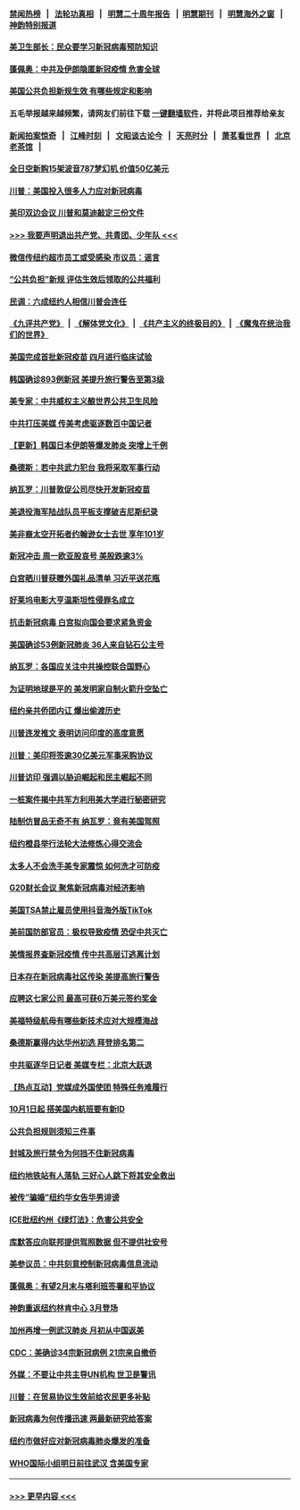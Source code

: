 #### [禁闻热榜](热点新闻.md?=0)  &nbsp;&nbsp;|&nbsp;&nbsp; [法轮功真相](https://github.com/gfw-breaker/truth/blob/master/README.md?=0) &nbsp;&nbsp;|&nbsp;&nbsp; [明慧二十周年报告](https://github.com/gfw-breaker/mh-reports/blob/master/README.md?=0) &nbsp;&nbsp;|&nbsp;&nbsp;[明慧期刊](https://github.com/gfw-breaker/mh-qikan) &nbsp;&nbsp;|&nbsp;&nbsp; [明慧海外之窗](https://github.com/gfw-breaker/mh-news/blob/master/README.md?=0) &nbsp;&nbsp;|&nbsp;&nbsp; [神韵特别报道](https://github.com/gfw-breaker/mh-news/blob/master/shenyun.md?=0)
#### [美卫生部长：民众要学习新冠病毒预防知识](../pages/nsc412/n11895308.md?t=02260602) 
#### [蓬佩奥：中共及伊朗隐匿新冠疫情 危害全球](../pages/nsc412/n11895492.md?t=02260602) 
#### [美国公共负担新规生效 有哪些规定和影响](../pages/nsc412/n11893866.md?t=02260602) 
#### 五毛举报越来越频繁，请网友们前往下载 [一键翻墙软件](https://github.com/gfw-breaker/ssr-accounts)，并将此项目推荐给亲友
#### [新闻拍案惊奇](https://github.com/gfw-breaker/banned-news/blob/master/pages/link4.md) &nbsp;&nbsp;|&nbsp;&nbsp; [江峰时刻](https://github.com/gfw-breaker/banned-news/blob/master/pages/link4.md) &nbsp;&nbsp;|&nbsp;&nbsp; [文昭谈古论今](https://github.com/gfw-breaker/banned-news/blob/master/pages/link4.md) &nbsp;&nbsp;|&nbsp;&nbsp; [天亮时分](https://github.com/gfw-breaker/banned-news/blob/master/pages/link4.md) &nbsp;&nbsp;|&nbsp;&nbsp; [萧茗看世界](https://github.com/gfw-breaker/banned-news/blob/master/pages/link4.md) &nbsp;&nbsp;|&nbsp;&nbsp; [北京老茶馆](https://github.com/gfw-breaker/banned-news/blob/master/pages/link4.md) &nbsp;&nbsp;|&nbsp;&nbsp; 
#### [全日空新购15架波音787梦幻机 价值50亿美元](../pages/nsc412/n11895154.md?t=02260602) 
#### [川普：美国投入很多人力应对新冠病毒](../pages/nsc412/n11894977.md?t=02260602) 
#### [美印双边会议 川普和莫迪敲定三份文件](../pages/nsc412/n11894247.md?t=02260602) 
#### [>>> 我要声明退出共产党、共青团、少年队 <<<](https://github.com/begood0513/goodnews/blob/master/quit/letter.md) 
#### [微信传纽约超市员工或受感染 市议员：谣言](../pages/nsc412/n11893861.md?t=02260602) 
#### [“公共负担”新规  评估生效后领取的公共福利](../pages/nsc412/n11893847.md?t=02260602) 
#### [民调：六成纽约人相信川普会连任](../pages/nsc412/n11893884.md?t=02260602) 
#### [《九评共产党》](https://github.com/begood0513/9ping.md/blob/master/README.md) &nbsp;|&nbsp; [《解体党文化》](../../../../jtdwh.md/blob/master/README.md)  &nbsp;|&nbsp; [《共产主义的终极目的》](../../../../gczydzjmd.md/blob/master/README.md) &nbsp;|&nbsp; [《魔鬼在统治我们的世界》](../../../../mgztzwmdsj.md/blob/master/README.md) 
#### [美国完成首批新冠疫苗 四月进行临床试验](../pages/nsc412/n11893526.md?t=02260602) 
#### [韩国确诊893例新冠 美提升旅行警告至第3级](../pages/nsc412/n11893662.md?t=02260602) 
#### [美专家：中共威权主义酿世界公共卫生风险](../pages/nsc412/n11893474.md?t=02260602) 
#### [中共打压美媒 传美考虑驱逐数百中国记者](../pages/nsc412/n11893178.md?t=02260602) 
#### [【更新】韩国日本伊朗等爆发肺炎 突增上千例](../pages/nsc412/n11890652.md?t=02260602) 
#### [桑德斯：若中共武力犯台 我将采取军事行动](../pages/nsc412/n11893282.md?t=02260602) 
#### [纳瓦罗：川普敦促公司尽快开发新冠疫苗](../pages/nsc412/n11893211.md?t=02260602) 
#### [美退役海军陆战队员平板支撑破吉尼斯纪录](../pages/nsc412/n11893022.md?t=02260602) 
#### [美非裔太空开拓者约翰逊女士去世 享年101岁](../pages/nsc412/n11892917.md?t=02260602) 
#### [新冠冲击 周一欧亚股哀号 美股跌逾3%](../pages/nsc412/n11892648.md?t=02260602) 
#### [白宫晒川普获赠外国礼品清单 习近平送花瓶](../pages/nsc412/n11892985.md?t=02260602) 
#### [好莱坞电影大亨温斯坦性侵罪名成立](../pages/nsc412/n11892907.md?t=02260602) 
#### [抗击新冠病毒 白宫拟向国会要求紧急资金](../pages/nsc412/n11892943.md?t=02260602) 
#### [美国确诊53例新冠肺炎 36人来自钻石公主号](../pages/nsc412/n11892877.md?t=02260602) 
#### [纳瓦罗：各国应关注中共操控联合国野心](../pages/nsc412/n11892856.md?t=02260602) 
#### [为证明地球是平的 美发明家自制火箭升空坠亡](../pages/nsc412/n11892645.md?t=02260602) 
#### [纽约亲共侨团内讧 爆出偷渡历史](../pages/nsc412/n11891235.md?t=02260602) 
#### [川普连发推文 表明访问印度的高度意愿](../pages/nsc412/n11891927.md?t=02260602) 
#### [川普：美印将签逾30亿美元军事采购协议](../pages/nsc412/n11892494.md?t=02260602) 
#### [川普访印 强调以胁迫崛起和民主崛起不同](../pages/nsc412/n11891855.md?t=02260602) 
#### [一桩案件揭中共军方利用美大学进行秘密研究](../pages/nsc412/n11891206.md?t=02260602) 
#### [陆制仿冒品无奇不有 纳瓦罗：竟有美国驾照](../pages/nsc412/n11890953.md?t=02260602) 
#### [纽约橙县举行法轮大法修炼心得交流会](../pages/nsc412/n11890760.md?t=02260602) 
#### [太多人不会洗手美专家震惊 如何洗才可防疫](../pages/nsc412/n11875866.md?t=02260602) 
#### [G20财长会议 聚焦新冠病毒对经济影响](../pages/nsc412/n11890400.md?t=02260602) 
#### [美国TSA禁止雇员使用抖音海外版TikTok](../pages/nsc412/n11890500.md?t=02260602) 
#### [美前国防部官员：极权导致疫情 恐促中共灭亡](../pages/nsc412/n11889092.md?t=02260602) 
#### [美情报界查新冠疫情 传中共高层订逃离计划](../pages/nsc412/n11888161.md?t=02260602) 
#### [日本存在新冠病毒社区传染 美提高旅行警告](../pages/nsc412/n11889917.md?t=02260602) 
#### [应聘这七家公司 最高可获6万美元签约奖金](../pages/nsc412/n11879446.md?t=02260602) 
#### [美福特级航母有哪些新技术应对大规模海战](../pages/nsc412/n11882087.md?t=02260602) 
#### [桑德斯赢得内达华州初选 拜登排名第二](../pages/nsc412/n11888760.md?t=02260602) 
#### [中共驱逐华日记者 美媒专栏：北京大跃退](../pages/nsc412/n11888453.md?t=02260602) 
#### [【热点互动】党媒成外国使团 特殊任务难履行](../pages/nsc412/n11888306.md?t=02260602) 
#### [10月1日起 搭美国内航班要有新ID](../pages/nsc412/n11888243.md?t=02260602) 
#### [公共负担规则须知三件事](../pages/nsc412/n11888123.md?t=02260602) 
#### [封城及旅行禁令为何挡不住新冠病毒](../pages/nsc412/n11888067.md?t=02260602) 
#### [纽约地铁站有人落轨   三好心人跳下将其安全救出](../pages/nsc412/n11888088.md?t=02260602) 
#### [被传“骗婚”纽约华女告华男诽谤](../pages/nsc412/n11887303.md?t=02260602) 
#### [ICE批纽约州《绿灯法》：危害公共安全](../pages/nsc412/n11887285.md?t=02260602) 
#### [库默答应向联邦提供驾照数据 但不提供社安号](../pages/nsc412/n11887269.md?t=02260602) 
#### [美参议员：中共刻意控制新冠病毒信息流动](../pages/nsc412/n11887949.md?t=02260602) 
#### [蓬佩奥：有望2月末与塔利班签署和平协议](../pages/nsc412/n11887248.md?t=02260602) 
#### [神韵重返纽约林肯中心 3月登场](../pages/nsc412/n11885013.md?t=02260602) 
#### [加州再增一例武汉肺炎 月初从中国返美](../pages/nsc412/n11886929.md?t=02260602) 
#### [CDC：美确诊34宗新冠病例 21宗来自撤侨](../pages/nsc412/n11886795.md?t=02260602) 
#### [外媒：不要让中共主导UN机构 世卫是警讯](../pages/nsc412/n11886401.md?t=02260602) 
#### [川普：在贸易协议生效前给农民更多补贴](../pages/nsc412/n11886549.md?t=02260602) 
#### [新冠病毒为何传播迅速 两最新研究给答案](../pages/nsc412/n11886505.md?t=02260602) 
#### [纽约市做好应对新冠病毒肺炎爆发的准备](../pages/nsc412/n11885019.md?t=02260602) 
#### [WHO国际小组明日前往武汉 含美国专家](../pages/nsc412/n11886380.md?t=02260602) 

----
#### [ >>> 更早内容 <<< ](../indexes/nsc412-earlier.md)
